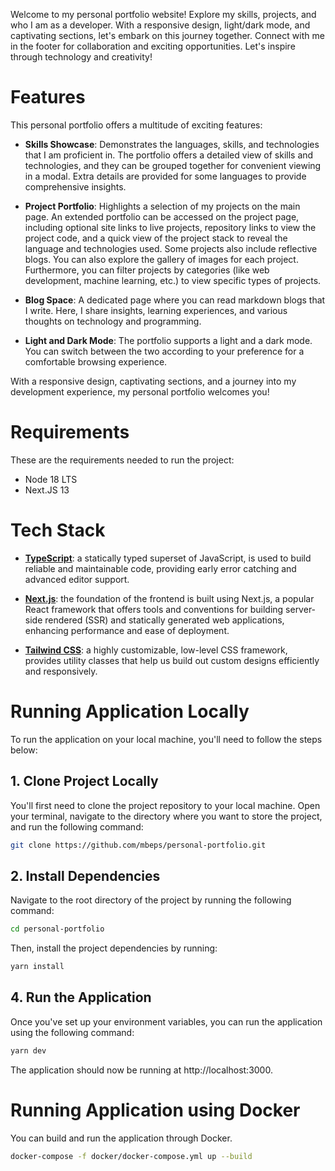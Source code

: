 Welcome to my personal portfolio website! Explore my skills, projects, and who I am as a developer. With a responsive design, light/dark mode, and captivating sections, let's embark on this journey together. Connect with me in the footer for collaboration and exciting opportunities. Let's inspire through technology and creativity!


# **Features**

This personal portfolio offers a multitude of exciting features:

- **Skills Showcase**: Demonstrates the languages, skills, and technologies that I am proficient in. The portfolio offers a detailed view of skills and technologies, and they can be grouped together for convenient viewing in a modal. Extra details are provided for some languages to provide comprehensive insights.

- **Project Portfolio**: Highlights a selection of my projects on the main page. An extended portfolio can be accessed on the project page, including optional site links to live projects, repository links to view the project code, and a quick view of the project stack to reveal the language and technologies used. Some projects also include reflective blogs. You can also explore the gallery of images for each project. Furthermore, you can filter projects by categories (like web development, machine learning, etc.) to view specific types of projects.

- **Blog Space**: A dedicated page where you can read markdown blogs that I write. Here, I share insights, learning experiences, and various thoughts on technology and programming.

- **Light and Dark Mode**: The portfolio supports a light and a dark mode. You can switch between the two according to your preference for a comfortable browsing experience.

With a responsive design, captivating sections, and a journey into my development experience, my personal portfolio welcomes you!


# **Requirements**
These are the requirements needed to run the project:
- Node 18 LTS
- Next.JS 13

# **Tech Stack**

- [**TypeScript**](https://www.typescriptlang.org/): a statically typed superset of JavaScript, is used to build reliable and maintainable code, providing early error catching and advanced editor support.

- [**Next.js**](https://nextjs.org/): the foundation of the frontend is built using Next.js, a popular React framework that offers tools and conventions for building server-side rendered (SSR) and statically generated web applications, enhancing performance and ease of deployment.

- [**Tailwind CSS**](https://tailwindcss.com/):  a highly customizable, low-level CSS framework, provides utility classes that help us build out custom designs efficiently and responsively.


# **Running Application Locally**

To run the application on your local machine, you'll need to follow the steps below:

## 1. **Clone Project Locally**

You'll first need to clone the project repository to your local machine. Open your terminal, navigate to the directory where you want to store the project, and run the following command:

```sh
git clone https://github.com/mbeps/personal-portfolio.git
```

## 2. **Install Dependencies**

Navigate to the root directory of the project by running the following command:
```sh
cd personal-portfolio
```

Then, install the project dependencies by running:
```sh
yarn install
```

## 4. **Run the Application**

Once you've set up your environment variables, you can run the application using the following command:

```sh
yarn dev
```

The application should now be running at http://localhost:3000.

# **Running Application using Docker**

You can build and run the application through Docker. 

```sh
docker-compose -f docker/docker-compose.yml up --build
```